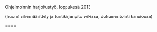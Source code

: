 Ohjelmoinnin harjoitustyö, loppukesä 2013

(huom! aihemäärittely ja tuntikirjanpito wikissa, dokumentointi kansiossa)

====

